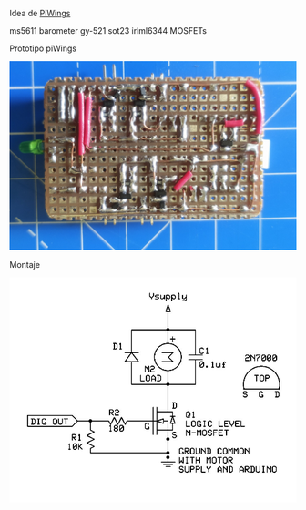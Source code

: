 
Idea de [PiWings](https://twitter.com/ravi_a_geek)

ms5611 barometer 
gy-521
sot23 irlml6344 MOSFETs

Prototipo piWings

![](./images/piWings_proto.jpeg)

Montaje

![](./images/2n7000_motor.jpeg)